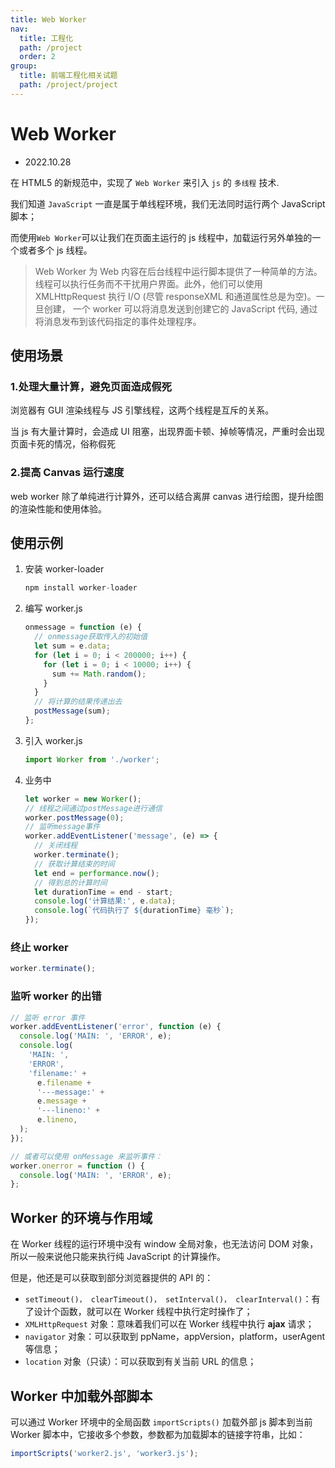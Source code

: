 ```yaml
---
title: Web Worker
nav:
  title: 工程化
  path: /project
  order: 2
group:
  title: 前端工程化相关试题
  path: /project/project
---
```


# Web Worker

- 2022.10.28

在 HTML5 的新规范中，实现了 `Web Worker` 来引入 `js` 的 `多线程` 技术.

我们知道 `JavaScript` 一直是属于单线程环境，我们无法同时运行两个 JavaScript 脚本；

而使用`Web Worker`可以让我们在页面主运行的 js 线程中，加载运行另外单独的一个或者多个 js 线程。

> Web Worker 为 Web 内容在后台线程中运行脚本提供了一种简单的方法。线程可以执行任务而不干扰用户界面。此外，他们可以使用 XMLHttpRequest 执行 I/O (尽管 responseXML 和通道属性总是为空)。一旦创建， 一个 worker 可以将消息发送到创建它的 JavaScript 代码, 通过将消息发布到该代码指定的事件处理程序。

## 使用场景

### 1.处理大量计算，避免页面造成假死

浏览器有 GUI 渲染线程与 JS 引擎线程，这两个线程是互斥的关系。

当 js 有大量计算时，会造成 UI 阻塞，出现界面卡顿、掉帧等情况，严重时会出现页面卡死的情况，俗称假死

### 2.提高 Canvas 运行速度

web worker 除了单纯进行计算外，还可以结合离屏 canvas 进行绘图，提升绘图的渲染性能和使用体验。

## 使用示例

1. 安装 worker-loader

   ```js
   npm install worker-loader
   ```

2. 编写 worker.js

   ```js
   onmessage = function (e) {
     // onmessage获取传入的初始值
     let sum = e.data;
     for (let i = 0; i < 200000; i++) {
       for (let i = 0; i < 10000; i++) {
         sum += Math.random();
       }
     }
     // 将计算的结果传递出去
     postMessage(sum);
   };
   ```

3. 引入 worker.js

   ```js
   import Worker from './worker';
   ```

4. 业务中

   ```js
   let worker = new Worker();
   // 线程之间通过postMessage进行通信
   worker.postMessage(0);
   // 监听message事件
   worker.addEventListener('message', (e) => {
     // 关闭线程
     worker.terminate();
     // 获取计算结束的时间
     let end = performance.now();
     // 得到总的计算时间
     let durationTime = end - start;
     console.log('计算结果:', e.data);
     console.log(`代码执行了 ${durationTime} 毫秒`);
   });
   ```

### 终止 worker

```js
worker.terminate();
```

### 监听 worker 的出错

```js
// 监听 error 事件
worker.addEventListener('error', function (e) {
  console.log('MAIN: ', 'ERROR', e);
  console.log(
    'MAIN: ',
    'ERROR',
    'filename:' +
      e.filename +
      '---message:' +
      e.message +
      '---lineno:' +
      e.lineno,
  );
});

// 或者可以使用 onMessage 来监听事件：
worker.onerror = function () {
  console.log('MAIN: ', 'ERROR', e);
};
```

## Worker 的环境与作用域

在 Worker 线程的运行环境中没有 window 全局对象，也无法访问 DOM 对象，所以一般来说他只能来执行纯 JavaScript 的计算操作。

但是，他还是可以获取到部分浏览器提供的 API 的：

- `setTimeout()， clearTimeout()， setInterval()， clearInterval()`：有了设计个函数，就可以在 Worker 线程中执行定时操作了；
- `XMLHttpRequest` 对象：意味着我们可以在 Worker 线程中执行 **ajax** 请求；
- `navigator` 对象：可以获取到 ppName，appVersion，platform，userAgent 等信息；
- `location` 对象（只读）：可以获取到有关当前 URL 的信息；

## Worker 中加载外部脚本

可以通过 Worker 环境中的全局函数 `importScripts()` 加载外部 js 脚本到当前 Worker 脚本中，它接收多个参数，参数都为加载脚本的链接字符串，比如：

```js
importScripts('worker2.js', 'worker3.js');
```
